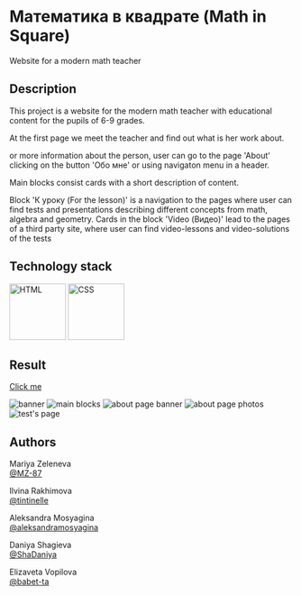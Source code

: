 # Математика в квадрате (Math in Square)

Website for a modern math teacher

## Description

<p>This project is a website for the modern math teacher with educational content for the pupils of 6-9 grades.</p>
<p>At the first page we meet the teacher and find out what is her work about.</p>
<p>or more information about the person, user can go to the page 'About' clicking on the button 'Обо мне' or using navigaton menu in a header.</p>
<p>Main blocks consist cards with a short description of content. </p>
<p>Block 'К уроку (For the lesson)' is a navigation to the pages where user can find tests and presentations describing different concepts from math, algebra and geometry.
Cards in the block 'Video (Видео)' lead to the pages of a third party site, where user can find video-lessons and video-solutions of the tests</p>


## Technology stack
<p>
<img src="assets/img/readMe/HTML.png" alt="HTML" width="100rem"/>
<img src="assets/img/readMe/CSS.png" alt="CSS" width="100rem"/>
</p>


## Result

[Сlick me](https://mz-87.github.io/mathteacher-site/)
<p> 
<img src="assets/img/readMe/banner.png" alt="banner"/>
<img src="assets/img/readMe/main-blocks.png" alt="main blocks"/>
<img src="assets/img/readMe/about.png" alt="about page banner"/>
<img src="assets/img/readMe/about2.png" alt="about page photos"/>
<img src="assets/img/readMe/work.png" alt="test's page"/>
</p>


## Authors

Mariya Zeleneva<br>
[@MZ-87](https://github.com/MZ-87)

Ilvina Rakhimova<br>
[@tintinelle](https://github.com/tintinelle)

Aleksandra Mosyagina<br>
[@aleksandramosyagina](https://github.com/aleksandramosyagina)

Daniya Shagieva <br>
[@ShaDaniya](https://github.com/ShaDaniya)

Elizaveta Vopilova<br>
[@babet-ta](https://github.com/babet-ta)

